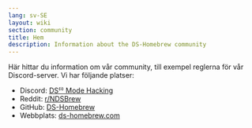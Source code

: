 ```yaml
---
lang: sv-SE
layout: wiki
section: community
title: Hem
description: Information about the DS-Homebrew community
---
```


Här hittar du information om vår community, till exempel reglerna för vår Discord-server. Vi har följande platser:
- Discord: [DS⁽ⁱ⁾ Mode Hacking](https://ds-homebrew.com/discord)
- Reddit: [r/NDSBrew](https://reddit.com/r/NDSBrew)
- GitHub: [DS-Homebrew](https://github.com/DS-Homebrew)
- Webbplats: [ds-homebrew.com](https://ds-homebrew.com)
